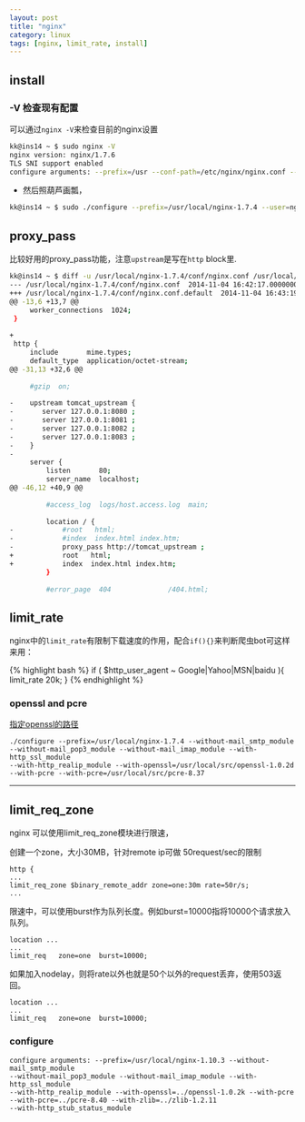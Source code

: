 ```yaml
---
layout: post
title: "nginx"
category: linux
tags: [nginx, limit_rate, install]
---
```


## install

### -V 检查现有配置
可以通过`nginx -V`来检查目前的nginx设置

```bash
kk@ins14 ~ $ sudo nginx -V
nginx version: nginx/1.7.6
TLS SNI support enabled
configure arguments: --prefix=/usr --conf-path=/etc/nginx/nginx.conf --error-log-path=/var/log/nginx/error_log --pid-path=/run/nginx.pid --lock-path=/run/lock/nginx.lock --with-cc-opt=-I/usr/include --with-ld-opt=-L/usr/lib64 --http-log-path=/var/log/nginx/access_log --http-client-body-temp-path=//var/lib/nginx/tmp/client --http-proxy-temp-path=//var/lib/nginx/tmp/proxy --http-fastcgi-temp-path=//var/lib/nginx/tmp/fastcgi --http-scgi-temp-path=//var/lib/nginx/tmp/scgi --http-uwsgi-temp-path=//var/lib/nginx/tmp/uwsgi --with-ipv6 --with-pcre --with-http_realip_module --with-http_ssl_module --without-mail_imap_module --without-mail_pop3_module --without-mail_smtp_module --user=nginx --group=nginx
```

* 然后照葫芦画瓢，

```bash
kk@ins14 ~ $ sudo ./configure --prefix=/usr/local/nginx-1.7.4 --user=nginx --group=nginx --without-mail_smtp_module --without-mail_pop3_module --without-mail_imap_module --with-http_ssl_module --with-http_realip_module --with-pcre --with-ipv6
```

## proxy_pass

比较好用的proxy_pass功能，注意`upstream`是写在`http` block里.

```bash
kk@ins14 ~ $ diff -u /usr/local/nginx-1.7.4/conf/nginx.conf /usr/local/nginx-1.7.4/conf/nginx.conf.default 
--- /usr/local/nginx-1.7.4/conf/nginx.conf  2014-11-04 16:42:17.000000000 +0800
+++ /usr/local/nginx-1.7.4/conf/nginx.conf.default  2014-11-04 16:43:19.730432230 +0800
@@ -13,6 +13,7 @@
     worker_connections  1024;
 }
 
+
 http {
     include       mime.types;
     default_type  application/octet-stream;
@@ -31,13 +32,6 @@
 
     #gzip  on;
 
-    upstream tomcat_upstream {
-       server 127.0.0.1:8080 ;
-       server 127.0.0.1:8081 ;
-       server 127.0.0.1:8082 ;
-       server 127.0.0.1:8083 ;
-    }
-
     server {
         listen       80;
         server_name  localhost;
@@ -46,12 +40,9 @@
 
         #access_log  logs/host.access.log  main;
 
         location / {
-            #root   html;
-            #index  index.html index.htm;
-            proxy_pass http://tomcat_upstream ;
+            root   html;
+            index  index.html index.htm;
         }
 
         #error_page  404              /404.html;
```

## limit_rate
nginx中的`limit_rate`有限制下载速度的作用，配合`if(){}`来判断爬虫bot可这样来用：

{% highlight bash %}
    if ( $http_user_agent ~ Google|Yahoo|MSN|baidu ){
        limit_rate 20k;
    }
{% endhighlight %}

### openssl and pcre

[指定openssl的路径](https://dwradcliffe.com/2013/10/04/custom-openssl-with-nginx.html)

```
./configure --prefix=/usr/local/nginx-1.7.4 --without-mail_smtp_module
--without-mail_pop3_module --without-mail_imap_module --with-http_ssl_module
--with-http_realip_module --with-openssl=/usr/local/src/openssl-1.0.2d
--with-pcre --with-pcre=/usr/local/src/pcre-8.37
```

---

## limit_req_zone

nginx 可以使用limit_req_zone模块进行限速，


创建一个zone，大小30MB，针对remote ip可做 50request/sec的限制

```
http {
...
limit_req_zone $binary_remote_addr zone=one:30m rate=50r/s;
...
```

限速中，可以使用burst作为队列长度。例如burst=10000指将10000个请求放入队列。

```
location ...
...
limit_req   zone=one  burst=10000;
```

如果加入nodelay，则将rate以外也就是50个以外的request丢弃，使用503返回。

```
location ...
...
limit_req   zone=one  burst=10000;
```

###  configure

```
configure arguments: --prefix=/usr/local/nginx-1.10.3 --without-mail_smtp_module
--without-mail_pop3_module --without-mail_imap_module --with-http_ssl_module
--with-http_realip_module --with-openssl=../openssl-1.0.2k --with-pcre
--with-pcre=../pcre-8.40 --with-zlib=../zlib-1.2.11
--with-http_stub_status_module
```
